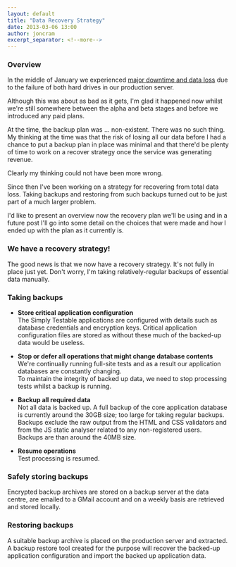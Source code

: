 ```yaml
---
layout: default
title: "Data Recovery Strategy"
date: 2013-03-06 13:00
author: joncram
excerpt_separator: <!--more-->
---
```


### Overview

In the middle of January we experienced [major downtime and data loss](/down-for-emergency-maintenance/)
due to the failure of both hard drives in our production server.

Although this was about as bad as it gets, I'm glad it happened now whilst
we're still somewhere between the alpha and beta stages and before we
introduced any paid plans.

At the time, the backup plan was &hellip; non-existent. There was no such
thing. My thinking at the time was that the risk of losing all
our data before I had a chance to put a backup plan in place was minimal
and that there'd be plenty of time to work on a recover strategy once the
service was generating revenue.

Clearly my thinking could not have been more wrong.

<!--more-->

Since then I've been working on a strategy for recovering from total
data loss. Taking backups and restoring from such backups turned out to be
just part of a much larger problem.

I'd like to present an overview now the recovery plan we'll be using and in a
future post I'll go into some detail on the choices that were made and how
I ended up with the plan as it currently is.

### We have a recovery strategy!

The good news is that we now have a recovery strategy. It's not fully in
place just yet. Don't worry, I'm taking relatively-regular backups of
essential data manually.

### Taking backups
- **Store critical application configuration**<br>
The Simply Testable applications are configured with details
such as database credentials and encryption keys. Critical application
configuration files are stored as without these much of the backed-up
data would be useless.

- **Stop or defer all operations that might change database contents**<br>
We're continually running full-site tests and as a result our
application databases are constantly changing.<br>
To maintain the integrity of backed up data, we need to stop
processing tests whilst a backup is running.

- **Backup all required data**<br>
Not all data is backed up. A full backup of the core application
database is currently around the 30GB size; too large for taking
regular backups.<br>
Backups exclude the raw output from the HTML and CSS validators
and from the JS static analyser related to any non-registered users.<br>
Backups are than around the 40MB size.

- **Resume operations**<br>
Test processing is resumed.

### Safely storing backups

Encrypted backup archives are stored on a backup server at the
data centre, are emailed to a GMail account and on a weekly
basis are retrieved and stored locally.

### Restoring backups

A suitable backup archive is placed on the production server and extracted.
A backup restore tool created for the purpose will recover the backed-up
application configuration and import the backed up application data.
